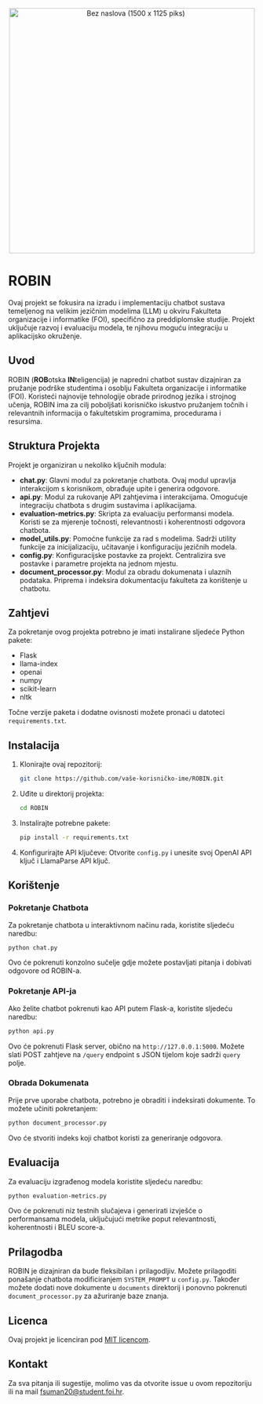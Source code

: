 <div align="center">
    <img src="https://github.com/user-attachments/assets/c1c60261-dc4f-4ab1-9155-ac0ff9e472f5" alt="Bez naslova (1500 x 1125 piks)" width="500"/>
</div>


# ROBIN

Ovaj projekt se fokusira na izradu i implementaciju chatbot sustava temeljenog na velikim jezičnim modelima (LLM) u okviru Fakulteta organizacije i informatike (FOI), specifično za preddiplomske studije. Projekt uključuje razvoj i evaluaciju modela, te njihovu moguću integraciju u aplikacijsko okruženje.

## Uvod

ROBIN (**ROB**otska **IN**teligencija) je napredni chatbot sustav dizajniran za pružanje podrške studentima i osoblju Fakulteta organizacije i informatike (FOI). Koristeći najnovije tehnologije obrade prirodnog jezika i strojnog učenja, ROBIN ima za cilj poboljšati korisničko iskustvo pružanjem točnih i relevantnih informacija o fakultetskim programima, procedurama i resursima.

## Struktura Projekta

Projekt je organiziran u nekoliko ključnih modula:

- **chat.py**: Glavni modul za pokretanje chatbota. Ovaj modul upravlja interakcijom s korisnikom, obrađuje upite i generira odgovore.
- **api.py**: Modul za rukovanje API zahtjevima i interakcijama. Omogućuje integraciju chatbota s drugim sustavima i aplikacijama.
- **evaluation-metrics.py**: Skripta za evaluaciju performansi modela. Koristi se za mjerenje točnosti, relevantnosti i koherentnosti odgovora chatbota.
- **model_utils.py**: Pomoćne funkcije za rad s modelima. Sadrži utility funkcije za inicijalizaciju, učitavanje i konfiguraciju jezičnih modela.
- **config.py**: Konfiguracijske postavke za projekt. Centralizira sve postavke i parametre projekta na jednom mjestu.
- **document_processor.py**: Modul za obradu dokumenata i ulaznih podataka. Priprema i indeksira dokumentaciju fakulteta za korištenje u chatbotu.

## Zahtjevi

Za pokretanje ovog projekta potrebno je imati instalirane sljedeće Python pakete:

- Flask
- llama-index
- openai
- numpy
- scikit-learn
- nltk

Točne verzije paketa i dodatne ovisnosti možete pronaći u datoteci `requirements.txt`.

## Instalacija

1. Klonirajte ovaj repozitorij:
    ```bash
    git clone https://github.com/vaše-korisničko-ime/ROBIN.git
    ```

2. Uđite u direktorij projekta:
    ```bash
    cd ROBIN
    ```

3. Instalirajte potrebne pakete:
    ```bash
    pip install -r requirements.txt
    ```

4. Konfigurirajte API ključeve:
   Otvorite `config.py` i unesite svoj OpenAI API ključ i LlamaParse API ključ.

## Korištenje

### Pokretanje Chatbota

Za pokretanje chatbota u interaktivnom načinu rada, koristite sljedeću naredbu:

```bash
python chat.py
```

Ovo će pokrenuti konzolno sučelje gdje možete postavljati pitanja i dobivati odgovore od ROBIN-a.

### Pokretanje API-ja

Ako želite chatbot pokrenuti kao API putem Flask-a, koristite sljedeću naredbu:

```bash
python api.py
```

Ovo će pokrenuti Flask server, obično na `http://127.0.0.1:5000`. Možete slati POST zahtjeve na `/query` endpoint s JSON tijelom koje sadrži `query` polje.

### Obrada Dokumenata

Prije prve uporabe chatbota, potrebno je obraditi i indeksirati dokumente. To možete učiniti pokretanjem:

```bash
python document_processor.py
```

Ovo će stvoriti indeks koji chatbot koristi za generiranje odgovora.

## Evaluacija

Za evaluaciju izgrađenog modela koristite sljedeću naredbu:

```bash
python evaluation-metrics.py
```

Ovo će pokrenuti niz testnih slučajeva i generirati izvješće o performansama modela, uključujući metrike poput relevantnosti, koherentnosti i BLEU score-a.

## Prilagodba

ROBIN je dizajniran da bude fleksibilan i prilagodljiv. Možete prilagoditi ponašanje chatbota modificiranjem `SYSTEM_PROMPT` u `config.py`. Također možete dodati nove dokumente u `documents` direktorij i ponovno pokrenuti `document_processor.py` za ažuriranje baze znanja.


## Licenca

Ovaj projekt je licenciran pod [MIT licencom](LICENSE).

## Kontakt

Za sva pitanja ili sugestije, molimo vas da otvorite issue u ovom repozitoriju ili na mail fsuman20@student.foi.hr.
